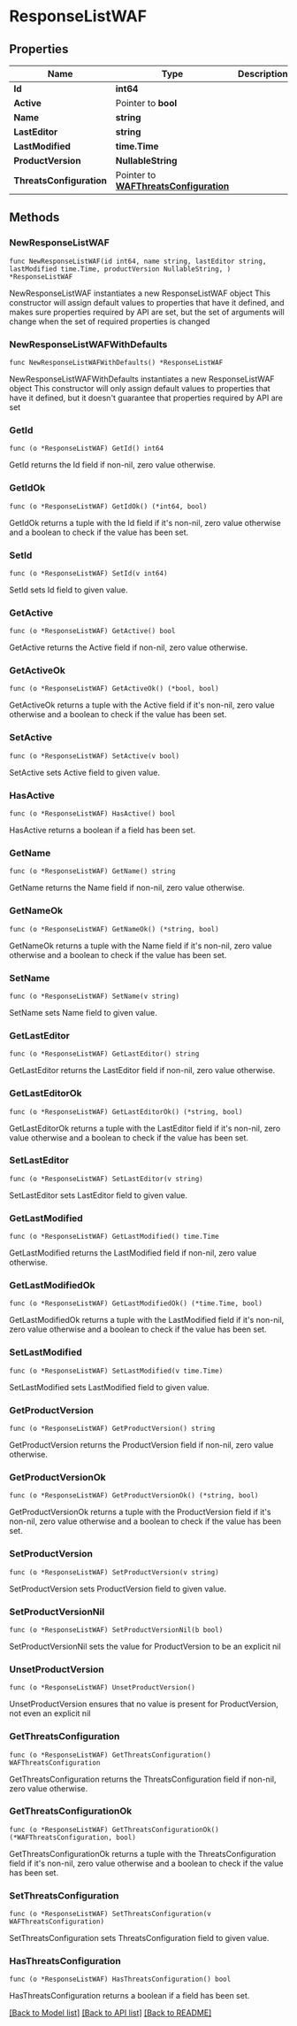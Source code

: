 # ResponseListWAF

## Properties

Name | Type | Description | Notes
------------ | ------------- | ------------- | -------------
**Id** | **int64** |  | [readonly] 
**Active** | Pointer to **bool** |  | [optional] 
**Name** | **string** |  | 
**LastEditor** | **string** |  | [readonly] 
**LastModified** | **time.Time** |  | [readonly] 
**ProductVersion** | **NullableString** |  | [readonly] 
**ThreatsConfiguration** | Pointer to [**WAFThreatsConfiguration**](WAFThreatsConfiguration.md) |  | [optional] 

## Methods

### NewResponseListWAF

`func NewResponseListWAF(id int64, name string, lastEditor string, lastModified time.Time, productVersion NullableString, ) *ResponseListWAF`

NewResponseListWAF instantiates a new ResponseListWAF object
This constructor will assign default values to properties that have it defined,
and makes sure properties required by API are set, but the set of arguments
will change when the set of required properties is changed

### NewResponseListWAFWithDefaults

`func NewResponseListWAFWithDefaults() *ResponseListWAF`

NewResponseListWAFWithDefaults instantiates a new ResponseListWAF object
This constructor will only assign default values to properties that have it defined,
but it doesn't guarantee that properties required by API are set

### GetId

`func (o *ResponseListWAF) GetId() int64`

GetId returns the Id field if non-nil, zero value otherwise.

### GetIdOk

`func (o *ResponseListWAF) GetIdOk() (*int64, bool)`

GetIdOk returns a tuple with the Id field if it's non-nil, zero value otherwise
and a boolean to check if the value has been set.

### SetId

`func (o *ResponseListWAF) SetId(v int64)`

SetId sets Id field to given value.


### GetActive

`func (o *ResponseListWAF) GetActive() bool`

GetActive returns the Active field if non-nil, zero value otherwise.

### GetActiveOk

`func (o *ResponseListWAF) GetActiveOk() (*bool, bool)`

GetActiveOk returns a tuple with the Active field if it's non-nil, zero value otherwise
and a boolean to check if the value has been set.

### SetActive

`func (o *ResponseListWAF) SetActive(v bool)`

SetActive sets Active field to given value.

### HasActive

`func (o *ResponseListWAF) HasActive() bool`

HasActive returns a boolean if a field has been set.

### GetName

`func (o *ResponseListWAF) GetName() string`

GetName returns the Name field if non-nil, zero value otherwise.

### GetNameOk

`func (o *ResponseListWAF) GetNameOk() (*string, bool)`

GetNameOk returns a tuple with the Name field if it's non-nil, zero value otherwise
and a boolean to check if the value has been set.

### SetName

`func (o *ResponseListWAF) SetName(v string)`

SetName sets Name field to given value.


### GetLastEditor

`func (o *ResponseListWAF) GetLastEditor() string`

GetLastEditor returns the LastEditor field if non-nil, zero value otherwise.

### GetLastEditorOk

`func (o *ResponseListWAF) GetLastEditorOk() (*string, bool)`

GetLastEditorOk returns a tuple with the LastEditor field if it's non-nil, zero value otherwise
and a boolean to check if the value has been set.

### SetLastEditor

`func (o *ResponseListWAF) SetLastEditor(v string)`

SetLastEditor sets LastEditor field to given value.


### GetLastModified

`func (o *ResponseListWAF) GetLastModified() time.Time`

GetLastModified returns the LastModified field if non-nil, zero value otherwise.

### GetLastModifiedOk

`func (o *ResponseListWAF) GetLastModifiedOk() (*time.Time, bool)`

GetLastModifiedOk returns a tuple with the LastModified field if it's non-nil, zero value otherwise
and a boolean to check if the value has been set.

### SetLastModified

`func (o *ResponseListWAF) SetLastModified(v time.Time)`

SetLastModified sets LastModified field to given value.


### GetProductVersion

`func (o *ResponseListWAF) GetProductVersion() string`

GetProductVersion returns the ProductVersion field if non-nil, zero value otherwise.

### GetProductVersionOk

`func (o *ResponseListWAF) GetProductVersionOk() (*string, bool)`

GetProductVersionOk returns a tuple with the ProductVersion field if it's non-nil, zero value otherwise
and a boolean to check if the value has been set.

### SetProductVersion

`func (o *ResponseListWAF) SetProductVersion(v string)`

SetProductVersion sets ProductVersion field to given value.


### SetProductVersionNil

`func (o *ResponseListWAF) SetProductVersionNil(b bool)`

 SetProductVersionNil sets the value for ProductVersion to be an explicit nil

### UnsetProductVersion
`func (o *ResponseListWAF) UnsetProductVersion()`

UnsetProductVersion ensures that no value is present for ProductVersion, not even an explicit nil
### GetThreatsConfiguration

`func (o *ResponseListWAF) GetThreatsConfiguration() WAFThreatsConfiguration`

GetThreatsConfiguration returns the ThreatsConfiguration field if non-nil, zero value otherwise.

### GetThreatsConfigurationOk

`func (o *ResponseListWAF) GetThreatsConfigurationOk() (*WAFThreatsConfiguration, bool)`

GetThreatsConfigurationOk returns a tuple with the ThreatsConfiguration field if it's non-nil, zero value otherwise
and a boolean to check if the value has been set.

### SetThreatsConfiguration

`func (o *ResponseListWAF) SetThreatsConfiguration(v WAFThreatsConfiguration)`

SetThreatsConfiguration sets ThreatsConfiguration field to given value.

### HasThreatsConfiguration

`func (o *ResponseListWAF) HasThreatsConfiguration() bool`

HasThreatsConfiguration returns a boolean if a field has been set.


[[Back to Model list]](../README.md#documentation-for-models) [[Back to API list]](../README.md#documentation-for-api-endpoints) [[Back to README]](../README.md)



